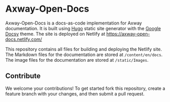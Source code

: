 # Axway-Open-Docs

Axway-Open-Docs is a docs-as-code implementation for Axway documentation. It is built using [Hugo](https://gohugo.io/) static site generator with the [Google Docsy](https://github.com/google/docsy) theme. The site is deployed on Netlify at <https://axway-open-docs.netlify.com/>

This repository contains all files for building and deploying the Netlify site. The Markdown files for the documentation are stored at `/content/en/docs`. The image files for the documentation are stored at `/static/Images`.

## Contribute

We welcome your contributions! To get started fork this repository, create a feature branch with your changes, and then submit a pull request.
